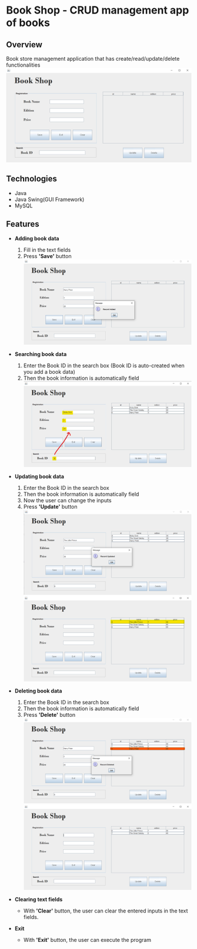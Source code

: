 # Book Shop - CRUD management app of books

## Overview
Book store management application that has create/read/update/delete functionalities
![](images/bookshop-main.png)

## Technologies
- Java
- Java Swing(GUI Framework)
- MySQL

## Features
- **Adding book data**
  1. Fill in the text fields
  2. Press **'Save'** button
![](images/bookshop-save.png)

- **Searching book data**
  1. Enter the Book ID in the search box (Book ID is auto-created when you add a book data)
  2. Then the book information is automatically field
![](images/bookshop-search.jpg)

- **Updating book data**
  1. Enter the Book ID in the search box
  2. Then the book information is automatically field
  3. Now the user can change the inputs
  4. Press **'Update'** button
![](images/bookshop-update.png)
![](images/bookshop-updateResult.png)

- **Deleting book data**
  1. Enter the Book ID in the search box
  2. Then the book information is automatically field
  3. Press **'Delete'** button
![](images/bookshop-delete.png)
![](images/bookshop-deleteResult.png)

- **Clearing text fields**
  - With **'Clear'** button, the user can clear the entered inputs in the text fields.

- **Exit**
  - With **'Exit'** button, the user can execute the program
